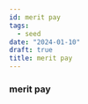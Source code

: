 ```yaml
---
id: merit pay
tags:
  - seed
date: "2024-01-10"
draft: true
title: merit pay
---
```


### merit pay
